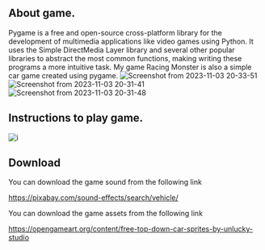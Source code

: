 ## About game.
Pygame is a free and open-source cross-platform library for the development of multimedia applications like video games using Python. It uses the Simple DirectMedia Layer library and several other popular libraries to abstract the most common functions, making writing these programs a more intuitive task. My game Racing Monster is also a simple car game created using pygame.
![Screenshot from 2023-11-03 20-33-51](https://github.com/Baluthegoat/CSF101_CAP02-PYGAME/assets/141105500/4ec8eb63-e58b-424b-9dc2-c1846dc47907)
![Screenshot from 2023-11-03 20-31-41](https://github.com/Baluthegoat/CSF101_CAP02-PYGAME/assets/141105500/82222e52-d252-4bc6-9041-31e88958cdfb)
![Screenshot from 2023-11-03 20-31-48](https://github.com/Baluthegoat/CSF101_CAP02-PYGAME/assets/141105500/abb0d8ce-c536-4c67-8da5-1a7e174383f9)

## Instructions to play game.
![i](https://github.com/Baluthegoat/CSF101_CAP02-PYGAME/assets/141105500/1939dcf5-6aeb-4144-bb00-e9ceb78c6a65)
## Download
You can download the game sound from the following link

https://pixabay.com/sound-effects/search/vehicle/

You can download the game assets from the following link

https://opengameart.org/content/free-top-down-car-sprites-by-unlucky-studio
